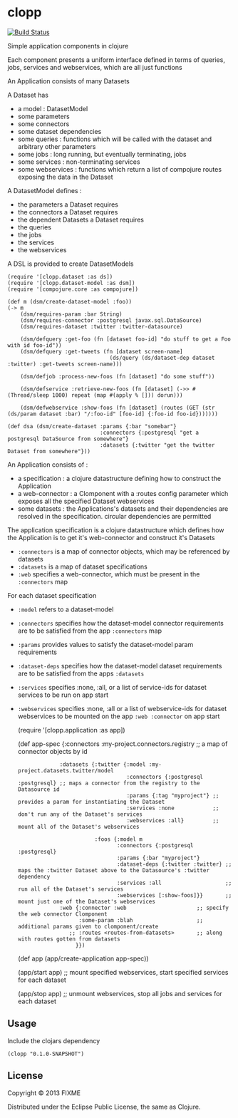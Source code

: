 # clopp

[![Build Status](https://travis-ci.org/mccraigmccraig/clopp.png?branch=master)](https://travis-ci.org/mccraigmccraig/clopp)

Simple application components in clojure

Each component presents a uniform interface defined in terms of queries, jobs, services and webservices, which are all just functions

An Application consists of many Datasets

A Dataset has

* a model : DatasetModel
* some parameters
* some connectors
* some dataset dependencies
* some queries : functions which will be called with the dataset and arbitrary other parameters
* some jobs : long running, but eventually terminating, jobs
* some services : non-terminating services
* some webservices : functions which return a list of compojure routes exposing the data in the Dataset

A DatasetModel defines :

* the parameters a Dataset requires
* the connectors a Dataset requires
* the dependent Datasets a Dataset requires
* the queries
* the jobs
* the services
* the webservices

A DSL is provided to create DatasetModels

    (require '[clopp.dataset :as ds])
    (require '[clopp.dataset-model :as dsm])
    (require '[compojure.core :as compojure])

    (def m (dsm/create-dataset-model :foo))
    (-> m
        (dsm/requires-param :bar String)
        (dsm/requires-connector :postgresql javax.sql.DataSource)
        (dsm/requires-dataset :twitter :twitter-datasource)

        (dsm/defquery :get-foo (fn [dataset foo-id] "do stuff to get a Foo with id foo-id"))
        (dsm/defquery :get-tweets (fn [dataset screen-name]
                                    (ds/query (ds/dataset-dep dataset :twitter) :get-tweets screen-name)))

        (dsm/defjob :process-new-foos (fn [dataset] "do some stuff"))

        (dsm/defservice :retrieve-new-foos (fn [dataset] (->> #(Thread/sleep 1000) repeat (map #(apply % [])) dorun)))

        (dsm/defwebservice :show-foos (fn [dataset] (routes (GET (str (ds/param dataset :bar) "/:foo-id" [foo-id] {:foo-id foo-id}))))))

    (def dsa (dsm/create-dataset :params {:bar "somebar"}
                                 :connectors {:postgresql "get a postgresql DataSource from somewhere"}
                                 :datasets {:twitter "get the twitter Dataset from somewhere"}))

An Application consists of :

* a specification : a clojure datastructure defining how to construct the Application
* a web-connector : a Clomponent with a :routes config parameter which exposes all the specified Dataset webservices
* some datasets : the Applications's datasets and their dependencies are resolved in the specification. circular dependencies are permitted

The application specification is a clojure datastructure which defines how the Application is to get it's web-connector and construct it's Datasets

* `:connectors` is a map of connector objects, which may be referenced by datasets
* `:datasets` is a map of dataset specifications
* `:web` specifies a web-connector, which must be present in the `:connectors` map

For each dataset specification

* `:model` refers to a dataset-model
* `:connectors` specifies how the dataset-model connector requirements are to be satisfied from the app `:connectors` map
* `:params` provides values to satisfy the dataset-model param requirements
* `:dataset-deps` specifies how the dataset-model dataset requirements are to be satisfied from the apps `:datasets`
* `:services` specifies :none, :all, or a list of service-ids for dataset services to be run on app start
* `:webservices` specifies :none, :all or a list of webservice-ids for dataset webservices to be mounted on the app `:web :connector` on app start

    (require '[clopp.application :as app])

    (def app-spec {:connectors :my-project.connectors.registry ;; a map of connector objects by id

                   :datasets {:twitter {:model :my-project.datasets.twitter/model
                                        :connectors {:postgresql :postgresql} ;; maps a connector from the registry to the Datasource id
                                        :params {:tag "myproject"} ;; provides a param for instantiating the Dataset
                                        :services :none            ;; don't run any of the Dataset's services
                                        :webservices :all}         ;; mount all of the Dataset's webservices

                              :foos {:model m
                                     :connectors {:postgresql :postgresql}
                                     :params {:bar "myproject"}
                                     :dataset-deps {:twitter :twitter} ;; maps the :twitter Dataset above to the Datasource's :twitter dependency
                                     :services :all                    ;; run all of the Dataset's services
                                     :webservices [:show-foos]}}       ;; mount just one of the Dataset's webservices
                   :web {:connector :web                      ;; specify the web connector Clomponent
                         :some-param :blah                    ;; additional params given to clomponent/create
                      ;; :routes <routes-from-datasets>       ;; along with routes gotten from datasets
                        }})


    (def app (app/create-application app-spec))

    (app/start app) ;; mount specified webservices, start specified services for each dataset

    (app/stop app)  ;; unmount webservices, stop all jobs and services for each dataset


## Usage

Include the clojars dependency

    (clopp "0.1.0-SNAPSHOT")

## License

Copyright © 2013 FIXME

Distributed under the Eclipse Public License, the same as Clojure.
